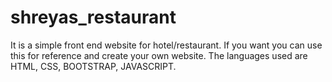 # shreyas_restaurant
It is a simple front end website for hotel/restaurant. 
If you want you can use this for reference and create your own website.
The languages used are HTML, CSS, BOOTSTRAP,  JAVASCRIPT. 
